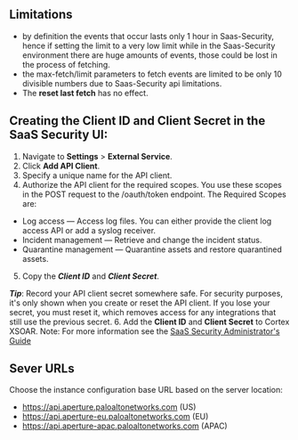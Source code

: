 
## Limitations
* by definition the events that occur lasts only 1 hour in Saas-Security, hence if setting the limit to a very low limit while
  in the Saas-Security environment there are huge amounts of events, those could be lost in the process of fetching.
* the max-fetch/limit parameters to fetch events are limited to be only 10 divisible numbers due to Saas-Security api limitations.
* The **reset last fetch** has no effect.

Creating the Client ID and Client Secret in the SaaS Security UI:
---

1. Navigate to **Settings** > **External Service**.
2. Click **Add API Client**.
3. Specify a unique name for the API client.
4. Authorize the API client for the required scopes. You use these scopes in the POST request to the /oauth/token endpoint. The Required Scopes are:
- Log access — Access log files. You can either provide the client log access API or add a syslog receiver.
- Incident management — Retrieve and change the incident status.
- Quarantine management — Quarantine assets and restore quarantined assets.
5. Copy the ***Client ID*** and ***Client Secret***.

***Tip***: Record your API client secret somewhere safe. For security purposes, it's only shown when you create or reset the API client. If you lose your secret, you must reset it, which removes access for any integrations that still use the previous secret.
6. Add the **Client ID** and **Client Secret** to Cortex XSOAR.
Note: For more information see the [SaaS Security Administrator's Guide](https://docs.paloaltonetworks.com/saas-security/saas-security-admin/saas-security-api/syslog-and-api-integration/api-client-integration/add-your-api-client-app)

Sever URLs
---
Choose the instance configuration base URL based on the server location:
- https://api.aperture.paloaltonetworks.com (US)
- https://api.aperture-eu.paloaltonetworks.com (EU)
- https://api.aperture-apac.paloaltonetworks.com (APAC)